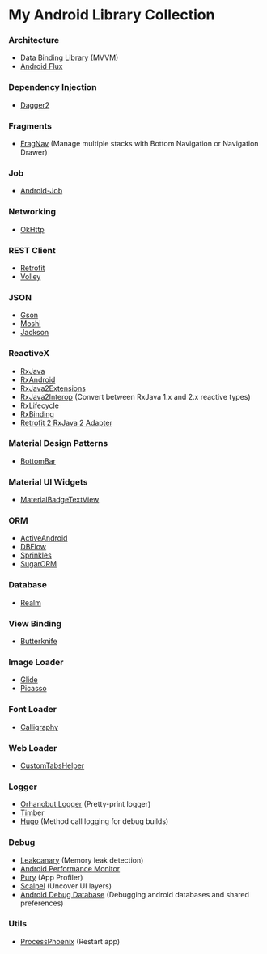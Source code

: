 # My Android Library Collection

### Architecture
* [Data Binding Library](https://developer.android.com/topic/libraries/data-binding/index.html) (MVVM)
* [Android Flux](https://github.com/lgvalle/android-flux-todo-app)

### Dependency Injection
* [Dagger2](https://github.com/google/dagger)

### Fragments
* [FragNav](https://github.com/ncapdevi/FragNav) (Manage multiple stacks with Bottom Navigation or Navigation Drawer)

### Job
* [Android-Job](https://github.com/evernote/android-job) 

### Networking
* [OkHttp](https://github.com/square/okhttp)

### REST Client
* [Retrofit](https://github.com/square/retrofit)
* [Volley](https://github.com/mcxiaoke/android-volley)

### JSON
* [Gson](https://github.com/google/gson)
* [Moshi](https://github.com/square/moshi)
* [Jackson](https://github.com/FasterXML/jackson)

### ReactiveX
* [RxJava](https://github.com/ReactiveX/RxJava)
* [RxAndroid](https://github.com/ReactiveX/RxAndroid)
* [RxJava2Extensions](https://github.com/akarnokd/RxJava2Extensions)
* [RxJava2Interop](https://github.com/akarnokd/RxJava2Interop) (Convert between RxJava 1.x and 2.x reactive types)
* [RxLifecycle](https://github.com/trello/RxLifecycle)
* [RxBinding](https://github.com/JakeWharton/RxBinding)
* [Retrofit 2 RxJava 2 Adapter](https://github.com/JakeWharton/retrofit2-rxjava2-adapter)

### Material Design Patterns
* [BottomBar](https://github.com/roughike/BottomBar)

### Material UI Widgets
* [MaterialBadgeTextView](https://github.com/matrixxun/MaterialBadgeTextView)

### ORM
* [ActiveAndroid](https://github.com/pardom/ActiveAndroid)
* [DBFlow](https://github.com/Raizlabs/DBFlow)
* [Sprinkles](https://github.com/emilsjolander/sprinkles)
* [SugarORM](https://github.com/satyan/sugar)

### Database
* [Realm](https://github.com/realm/realm-java)

### View Binding
* [Butterknife](https://github.com/JakeWharton/butterknife)

### Image Loader
* [Glide](https://github.com/bumptech/glide)
* [Picasso](https://github.com/square/picasso)

### Font Loader
* [Calligraphy](https://github.com/chrisjenx/Calligraphy)

### Web Loader
* [CustomTabsHelper](https://github.com/DreaminginCodeZH/CustomTabsHelper)

### Logger
* [Orhanobut Logger](https://github.com/orhanobut/logger) (Pretty-print logger)
* [Timber](https://github.com/JakeWharton/timber)
* [Hugo](https://github.com/JakeWharton/hugo) (Method call logging for debug builds)

### Debug
* [Leakcanary](https://github.com/square/leakcanary) (Memory leak detection)
* [Android Performance Monitor](https://github.com/markzhai/AndroidPerformanceMonitor)
* [Pury](https://github.com/NikitaKozlov/Pury) (App Profiler)
* [Scalpel](https://github.com/JakeWharton/scalpel) (Uncover UI layers)
* [Android Debug Database](https://github.com/amitshekhariitbhu/Android-Debug-Database) (Debugging android databases and shared preferences)

### Utils
* [ProcessPhoenix](https://github.com/JakeWharton/ProcessPhoenix) (Restart app)

